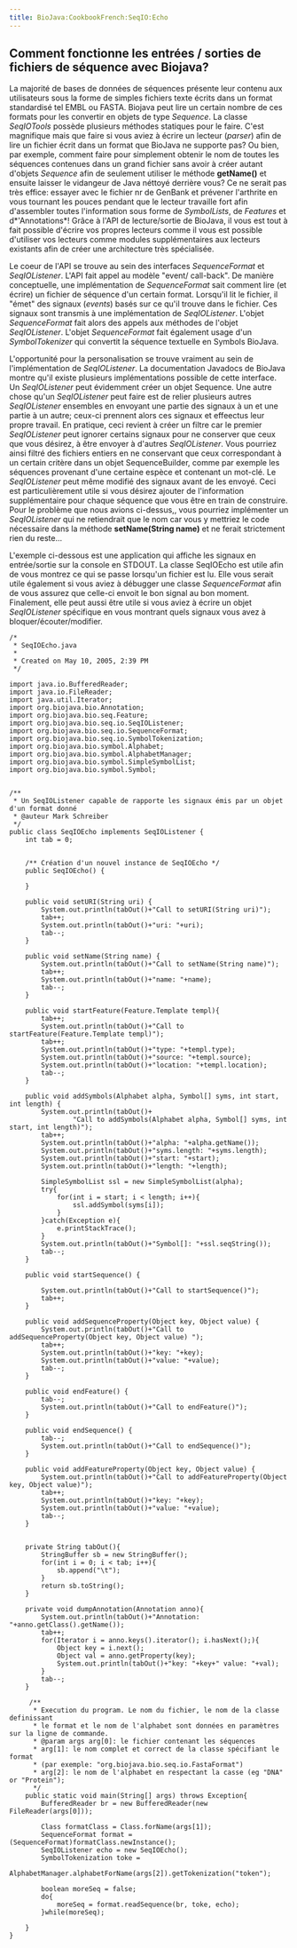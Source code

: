 ```yaml
---
title: BioJava:CookbookFrench:SeqIO:Echo
---
```


Comment fonctionne les entrées / sorties de fichiers de séquence avec Biojava?
------------------------------------------------------------------------------

La majorité de bases de données de séquences présente leur contenu aux
utilisateurs sous la forme de simples fichiers texte écrits dans un
format standardisé tel EMBL ou FASTA. Biojava peut lire un certain
nombre de ces formats pour les convertir en objets de type *Sequence*.
La classe *SeqIOTools* possède plusieurs méthodes statiques pour le
faire. C'est magnifique mais que faire si vous aviez à écrire un lecteur
(*parser*) afin de lire un fichier écrit dans un format que BioJava ne
supporte pas? Ou bien, par exemple, comment faire pour simplement
obtenir le nom de toutes les séquences contenues dans un grand fichier
sans avoir à créer autant d'objets *Sequence* afin de seulement utiliser
le méthode **getName()** et ensuite laisser le vidangeur de Java néttoyé
derrière vous? Ce ne serait pas très effice: essayer avec le fichier nr
de GenBank et prévener l'arthrite en vous tournant les pouces pendant
que le lecteur travaille fort afin d'assembler toutes l'information sous
forme de *SymbolLists*, de *Features* et d*'Annotations*! Grâce à l'API
de lecture/sortie de BioJava, il vous est tout à fait possible d'écrire
vos propres lecteurs comme il vous est possible d'utiliser vos lecteurs
comme modules supplémentaires aux lecteurs existants afin de créer une
architecture très spécialisée.

Le coeur de l'API se trouve au sein des interfaces *SequenceFormat* et
*SeqIOListener*. L'API fait appel au modèle "event/ call-back". De
manière conceptuelle, une implémentation de *SequenceFormat* sait
comment lire (et écrire) un fichier de séquence d'un certain format.
Lorsqu'il lit le fichier, il "émet" des signaux (*events*) basés sur ce
qu'il trouve dans le fichier. Ces signaux sont transmis à une
implémentation de *SeqIOListener*. L'objet *SequenceFormat* fait alors
des appels aux méthodes de l'objet *SeqIOListener*. L'objet
*SequenceFormat* fait également usage d'un *SymbolTokenizer* qui
convertit la séquence textuelle en Symbols BioJava.

L'opportunité pour la personalisation se trouve vraiment au sein de
l'implémentation de *SeqIOListener*. La documentation Javadocs de
BioJava montre qu'il existe plusieurs implémentations possible de cette
interface. Un *SeqIOListener* peut évidemment créer un objet Sequence.
Une autre chose qu'un *SeqIOListener* peut faire est de relier plusieurs
autres *SeqIOListener* ensembles en envoyant une partie des signaux à un
et une partie à un autre; ceux-ci prennent alors ces signaux et
effeectus leur propre travail. En pratique, ceci revient à créer un
filtre car le premier *SeqIOListener* peut ignorer certains signaux pour
ne conserver que ceux que vous désirez, à être envoyer à d'autres
*SeqIOListener*. Vous pourriez ainsi filtré des fichiers entiers en ne
conservant que ceux correspondant à un certain critère dans un objet
SequenceBuilder, comme par exemple les séquences provenant d'une
certaine espèce et contenant un mot-clé. Le *SeqIOListener* peut même
modifié des signaux avant de les envoyé. Ceci est particulièrement utile
si vous désirez ajouter de l'information supplémentaire pour chaque
séquence que vous être en train de construire. Pour le problème que nous
avions ci-dessus,, vous pourriez implémenter un *SeqIOListener* qui ne
retiendrait que le nom car vous y mettriez le code nécessaire dans la
méthode **setName(String name)** et ne ferait strictement rien du
reste...

L'exemple ci-dessous est une application qui affiche les signaux en
entrée/sortie sur la console en STDOUT. La classe SeqIOEcho est utile
afin de vous montrez ce qui se passe lorsqu'un fichier est lu. Elle vous
serait utile également si vous aviez à débugger une classe
*SequenceFormat* afin de vous assurez que celle-ci envoit le bon signal
au bon moment. Finalement, elle peut aussi être utile si vous aviez à
écrire un objet *SeqIOListener* spécifique en vous montrant quels
signaux vous avez à bloquer/écouter/modifier.

    /*
     * SeqIOEcho.java
     *
     * Created on May 10, 2005, 2:39 PM
     */

    import java.io.BufferedReader;
    import java.io.FileReader;
    import java.util.Iterator;
    import org.biojava.bio.Annotation;
    import org.biojava.bio.seq.Feature;
    import org.biojava.bio.seq.io.SeqIOListener;
    import org.biojava.bio.seq.io.SequenceFormat;
    import org.biojava.bio.seq.io.SymbolTokenization;
    import org.biojava.bio.symbol.Alphabet;
    import org.biojava.bio.symbol.AlphabetManager;
    import org.biojava.bio.symbol.SimpleSymbolList;
    import org.biojava.bio.symbol.Symbol;


    /**
     * Un SeqIOListener capable de rapporte les signaux émis par un objet d'un format donné
     * @auteur Mark Schreiber
     */
    public class SeqIOEcho implements SeqIOListener {
        int tab = 0;
        
        
        /** Création d'un nouvel instance de SeqIOEcho */
        public SeqIOEcho() {
            
        }

        public void setURI(String uri) {
            System.out.println(tabOut()+"Call to setURI(String uri)");
            tab++;
            System.out.println(tabOut()+"uri: "+uri);
            tab--;
        }

        public void setName(String name) {
            System.out.println(tabOut()+"Call to setName(String name)");
            tab++;
            System.out.println(tabOut()+"name: "+name);
            tab--;
        }

        public void startFeature(Feature.Template templ){
            tab++;
            System.out.println(tabOut()+"Call to startFeature(Feature.Template templ)");
            tab++;
            System.out.println(tabOut()+"type: "+templ.type);
            System.out.println(tabOut()+"source: "+templ.source);
            System.out.println(tabOut()+"location: "+templ.location);
            tab--;
        }

        public void addSymbols(Alphabet alpha, Symbol[] syms, int start, int length) {
            System.out.println(tabOut()+
                    "Call to addSymbols(Alphabet alpha, Symbol[] syms, int start, int length)");
            tab++;
            System.out.println(tabOut()+"alpha: "+alpha.getName());
            System.out.println(tabOut()+"syms.length: "+syms.length);
            System.out.println(tabOut()+"start: "+start);
            System.out.println(tabOut()+"length: "+length);
            
            SimpleSymbolList ssl = new SimpleSymbolList(alpha);
            try{
                for(int i = start; i < length; i++){
                    ssl.addSymbol(syms[i]);
                }
            }catch(Exception e){
                e.printStackTrace();
            }
            System.out.println(tabOut()+"Symbol[]: "+ssl.seqString());
            tab--;
        }

        public void startSequence() {
            
            System.out.println(tabOut()+"Call to startSequence()");
            tab++;
        }

        public void addSequenceProperty(Object key, Object value) {
            System.out.println(tabOut()+"Call to addSequenceProperty(Object key, Object value) ");
            tab++;
            System.out.println(tabOut()+"key: "+key);
            System.out.println(tabOut()+"value: "+value);
            tab--;
        }

        public void endFeature() {
            tab--;
            System.out.println(tabOut()+"Call to endFeature()");
        }

        public void endSequence() {
            tab--;
            System.out.println(tabOut()+"Call to endSequence()");
        }

        public void addFeatureProperty(Object key, Object value) {
            System.out.println(tabOut()+"Call to addFeatureProperty(Object key, Object value)");
            tab++;
            System.out.println(tabOut()+"key: "+key);
            System.out.println(tabOut()+"value: "+value);
            tab--;
        }
        
        
        private String tabOut(){
            StringBuffer sb = new StringBuffer();
            for(int i = 0; i < tab; i++){
                sb.append("\t");
            }
            return sb.toString();
        }
        
        private void dumpAnnotation(Annotation anno){
            System.out.println(tabOut()+"Annotation: "+anno.getClass().getName());
            tab++;
            for(Iterator i = anno.keys().iterator(); i.hasNext();){
                Object key = i.next();
                Object val = anno.getProperty(key);
                System.out.println(tabOut()+"key: "+key+" value: "+val);
            }
            tab--;
        }
        
         /**
          * Execution du program. Le nom du fichier, le nom de la classe definissant 
          * le format et le nom de l'alphabet sont données en paramètres sur la ligne de commande.
          * @param args arg[0]: le fichier contenant les séquences
          * arg[1]: le nom complet et correct de la classe spécifiant le format
          * (par exemple: "org.biojava.bio.seq.io.FastaFormat")
          * arg[2]: le nom de l'alphabet en respectant la casse (eg "DNA" or "Protein");
          */
        public static void main(String[] args) throws Exception{
            BufferedReader br = new BufferedReader(new FileReader(args[0]));
            
            Class formatClass = Class.forName(args[1]);
            SequenceFormat format = (SequenceFormat)formatClass.newInstance();
            SeqIOListener echo = new SeqIOEcho();
            SymbolTokenization toke = 
                    AlphabetManager.alphabetForName(args[2]).getTokenization("token");
        
            boolean moreSeq = false;
            do{
                moreSeq = format.readSequence(br, toke, echo);
            }while(moreSeq);
            
        }
    }
